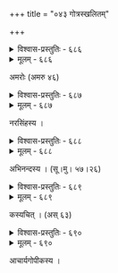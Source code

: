 +++
title = "०४३ गोत्रस्खलितम्"

+++



<details><summary>विश्वास-प्रस्तुतिः - ६८६</summary>

पुरस् तन्व्या गोत्रस्खलनचकितो’हं नतमुखः   
प्रवृत्तो वैलक्ष्यात् किम् अपि लिखितुं दैवहतकः ।  
स्फुटो रेखान्यासः कथम् अपि स तादृक् परिणतो  
गता येन व्यक्तं पुनर् अवयवैः सैव तरुणी ॥६८६॥
</details>

<details><summary>मूलम् - ६८६</summary>

पुरस् तन्व्या गोत्रस्खलनचकितो’हं नतमुखः   
प्रवृत्तो वैलक्ष्यात् किम् अपि लिखितुं दैवहतकः ।  
स्फुटो रेखान्यासः कथम् अपि स तादृक् परिणतो  
गता येन व्यक्तं पुनर् अवयवैः सैव तरुणी ॥६८६॥
</details>


अमरोः (अमरु ४६)  



<details><summary>विश्वास-प्रस्तुतिः - ६८७</summary>

कृथा मैवं चेतः कथम् अपि मनाग् अस्खलद् इतः  
प्रमादाद् वाणीयं किम् इह करवाणि प्रणयिनि ।  
वृथैवायं ग्रन्थिर् झणझणितमञ्जीररणितं  
ततस् त्वत्पादाब्जं यद् इदम् अवतंसो भवतु मे ॥६८७॥
</details>

<details><summary>मूलम् - ६८७</summary>

कृथा मैवं चेतः कथम् अपि मनाग् अस्खलद् इतः  
प्रमादाद् वाणीयं किम् इह करवाणि प्रणयिनि ।  
वृथैवायं ग्रन्थिर् झणझणितमञ्जीररणितं  
ततस् त्वत्पादाब्जं यद् इदम् अवतंसो भवतु मे ॥६८७॥
</details>


नरसिंहस्य ।  



<details><summary>विश्वास-प्रस्तुतिः - ६८८</summary>

अर्धोक्ते भयम् आगतो’सि किम् इदं कण्ठश् च किं गद्गदश्  
चाटोर् अस्य न च क्षणो’यम् अनुपक्षिप्तेयम् आस्तां कथा ।  
ब्रूहि प्रस्तुतम् अस्तु सम्प्रति महत् कर्णे सखीनां मुखैस्   
तृप्तिर् निर्भरम् एभिर् अक्षरपदैः प्राग् एव मे सम्भृता ॥६८८॥
</details>

<details><summary>मूलम् - ६८८</summary>

अर्धोक्ते भयम् आगतो’सि किम् इदं कण्ठश् च किं गद्गदश्  
चाटोर् अस्य न च क्षणो’यम् अनुपक्षिप्तेयम् आस्तां कथा ।  
ब्रूहि प्रस्तुतम् अस्तु सम्प्रति महत् कर्णे सखीनां मुखैस्   
तृप्तिर् निर्भरम् एभिर् अक्षरपदैः प्राग् एव मे सम्भृता ॥६८८॥
</details>


अभिनन्दस्य । (सू।मु। ५७।२६)  



<details><summary>विश्वास-प्रस्तुतिः - ६८९</summary>

कथम् अपि कृतप्रत्यापत्तौ प्रिये स्खलितोत्तरे   
विरहकृशया कृत्वा व्याजं प्रकल्पितम् अश्रुतम् ।  
असहनसखीश्रोत्रप्राप्तिं विशङ्क्य ससम्भ्रमं   
विवलितदृशा शून्ये गेहे समुच्छ्वसितं पुनः ॥६८९॥
</details>

<details><summary>मूलम् - ६८९</summary>

कथम् अपि कृतप्रत्यापत्तौ प्रिये स्खलितोत्तरे   
विरहकृशया कृत्वा व्याजं प्रकल्पितम् अश्रुतम् ।  
असहनसखीश्रोत्रप्राप्तिं विशङ्क्य ससम्भ्रमं   
विवलितदृशा शून्ये गेहे समुच्छ्वसितं पुनः ॥६८९॥
</details>


कस्यचित् । (अस् ६३)  



<details><summary>विश्वास-प्रस्तुतिः - ६९०</summary>

दूराद् एत्य दृशा निवार्य च सखीर् उत्क्षिप्तदोःकङ्कण  
श्रोणिः सप्रणया पिधाय नयनद्वन्द्वं तवावस्थिता ।  
ज्ञातासीति विपक्षनाम गदता सम्भाविता सा त्वया  
जीवत्य् एव यदि त्वरां त्यज ननु त्वाम् एव याचिष्यते ॥६९०॥
</details>

<details><summary>मूलम् - ६९०</summary>

दूराद् एत्य दृशा निवार्य च सखीर् उत्क्षिप्तदोःकङ्कण  
श्रोणिः सप्रणया पिधाय नयनद्वन्द्वं तवावस्थिता ।  
ज्ञातासीति विपक्षनाम गदता सम्भाविता सा त्वया  
जीवत्य् एव यदि त्वरां त्यज ननु त्वाम् एव याचिष्यते ॥६९०॥
</details>


आचार्यगोपीकस्य ।  

